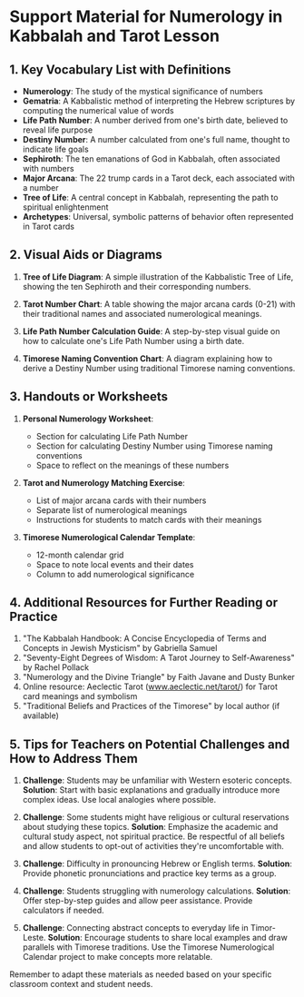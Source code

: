 # Support Material for Numerology in Kabbalah and Tarot Lesson

## 1. Key Vocabulary List with Definitions

- **Numerology**: The study of the mystical significance of numbers
- **Gematria**: A Kabbalistic method of interpreting the Hebrew scriptures by computing the numerical value of words
- **Life Path Number**: A number derived from one's birth date, believed to reveal life purpose
- **Destiny Number**: A number calculated from one's full name, thought to indicate life goals
- **Sephiroth**: The ten emanations of God in Kabbalah, often associated with numbers
- **Major Arcana**: The 22 trump cards in a Tarot deck, each associated with a number
- **Tree of Life**: A central concept in Kabbalah, representing the path to spiritual enlightenment
- **Archetypes**: Universal, symbolic patterns of behavior often represented in Tarot cards

## 2. Visual Aids or Diagrams

1. **Tree of Life Diagram**: A simple illustration of the Kabbalistic Tree of Life, showing the ten Sephiroth and their corresponding numbers.

2. **Tarot Number Chart**: A table showing the major arcana cards (0-21) with their traditional names and associated numerological meanings.

3. **Life Path Number Calculation Guide**: A step-by-step visual guide on how to calculate one's Life Path Number using a birth date.

4. **Timorese Naming Convention Chart**: A diagram explaining how to derive a Destiny Number using traditional Timorese naming conventions.

## 3. Handouts or Worksheets

1. **Personal Numerology Worksheet**:
   - Section for calculating Life Path Number
   - Section for calculating Destiny Number using Timorese naming conventions
   - Space to reflect on the meanings of these numbers

2. **Tarot and Numerology Matching Exercise**:
   - List of major arcana cards with their numbers
   - Separate list of numerological meanings
   - Instructions for students to match cards with their meanings

3. **Timorese Numerological Calendar Template**:
   - 12-month calendar grid
   - Space to note local events and their dates
   - Column to add numerological significance

## 4. Additional Resources for Further Reading or Practice

1. "The Kabbalah Handbook: A Concise Encyclopedia of Terms and Concepts in Jewish Mysticism" by Gabriella Samuel
2. "Seventy-Eight Degrees of Wisdom: A Tarot Journey to Self-Awareness" by Rachel Pollack
3. "Numerology and the Divine Triangle" by Faith Javane and Dusty Bunker
4. Online resource: Aeclectic Tarot (www.aeclectic.net/tarot/) for Tarot card meanings and symbolism
5. "Traditional Beliefs and Practices of the Timorese" by local author (if available)

## 5. Tips for Teachers on Potential Challenges and How to Address Them

1. **Challenge**: Students may be unfamiliar with Western esoteric concepts.
   **Solution**: Start with basic explanations and gradually introduce more complex ideas. Use local analogies where possible.

2. **Challenge**: Some students might have religious or cultural reservations about studying these topics.
   **Solution**: Emphasize the academic and cultural study aspect, not spiritual practice. Be respectful of all beliefs and allow students to opt-out of activities they're uncomfortable with.

3. **Challenge**: Difficulty in pronouncing Hebrew or English terms.
   **Solution**: Provide phonetic pronunciations and practice key terms as a group.

4. **Challenge**: Students struggling with numerology calculations.
   **Solution**: Offer step-by-step guides and allow peer assistance. Provide calculators if needed.

5. **Challenge**: Connecting abstract concepts to everyday life in Timor-Leste.
   **Solution**: Encourage students to share local examples and draw parallels with Timorese traditions. Use the Timorese Numerological Calendar project to make concepts more relatable.

Remember to adapt these materials as needed based on your specific classroom context and student needs.